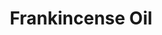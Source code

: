 ---
name: Frankincense Oil
title: Frankincense Oil
details:
  - detail:
      key: "Usage/Application"
      value: "Fragrance, Flavour, Pharma"
  - detail:
      key: "Physical State"
      value: "Liquid"
  - detail:
      key: "Boiling Temperature"
      value: "137.00 to 141.00 deg C"
  - detail:
      key: "CAS Number"
      value: "8016-36-2"
  - detail:
      key: "Brand"
      value: "Natural Aroma"
  - detail:
      key: "Packing Type"
      value: "Can, Barrel"
  - detail:
      key: "Packing Size"
      value: "5, 25, 200 Kg"
showOnHome: false
thumbnail: https://5.imimg.com/data5/SELLER/Default/2021/12/GD/BI/ZV/3823480/frankincense-oil-500x500.jpg
productImages:
  - ""
category: reconstituted oil
---